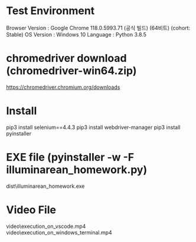 # Test Environment
Browser Version : Google Chrome	118.0.5993.71 (공식 빌드) (64비트) (cohort: Stable)
OS Version : Windows 10
Language : Python 3.8.5


# chromedriver download (chromedriver-win64.zip)
https://chromedriver.chromium.org/downloads


# Install
pip3 install selenium==4.4.3
pip3 install webdriver-manager
pip3 install pyinstaller

# EXE file (pyinstaller -w -F illuminarean_homework.py)
dist\illuminarean_homework.exe

# Video File
video\execution_on_vscode.mp4
video\execution_on_windows_terminal.mp4